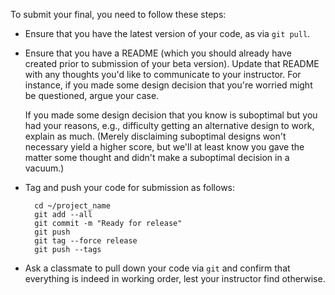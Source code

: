 To submit your final, you need to follow these steps:

* Ensure that you have the latest version of your code, as via `git pull`.

* Ensure that you have a README (which you should already have created prior
  to submission of your beta version). Update that README with any thoughts
  you'd like to communicate to your instructor. For instance, if you made some
  design decision that you're worried might be questioned, argue your case.

  If you made some design decision that you know is suboptimal but you had
  your reasons, e.g., difficulty getting an alternative design to work,
  explain as much. (Merely disclaiming suboptimal designs won't necessary
  yield a higher score, but we'll at least know you gave the matter some
  thought and didn't make a suboptimal decision in a vacuum.)

* Tag and push your code for submission as follows:

		cd ~/project_name
		git add --all
		git commit -m "Ready for release"
		git push
		git tag --force release
		git push --tags

* Ask a classmate to pull down your code via `git` and confirm that
  everything is indeed in working order, lest your instructor find otherwise.
